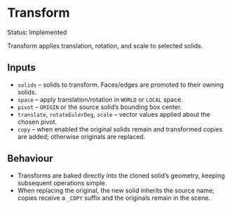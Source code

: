# Transform

Status: Implemented

Transform applies translation, rotation, and scale to selected solids.

## Inputs
- `solids` – solids to transform. Faces/edges are promoted to their owning solids.
- `space` – apply translation/rotation in `WORLD` or `LOCAL` space.
- `pivot` – `ORIGIN` or the source solid’s bounding box center.
- `translate`, `rotateEulerDeg`, `scale` – vector values applied about the chosen pivot.
- `copy` – when enabled the original solids remain and transformed copies are added; otherwise originals are replaced.

## Behaviour
- Transforms are baked directly into the cloned solid’s geometry, keeping subsequent operations simple.
- When replacing the original, the new solid inherits the source name; copies receive a `_COPY` suffix and the originals remain in the scene.
